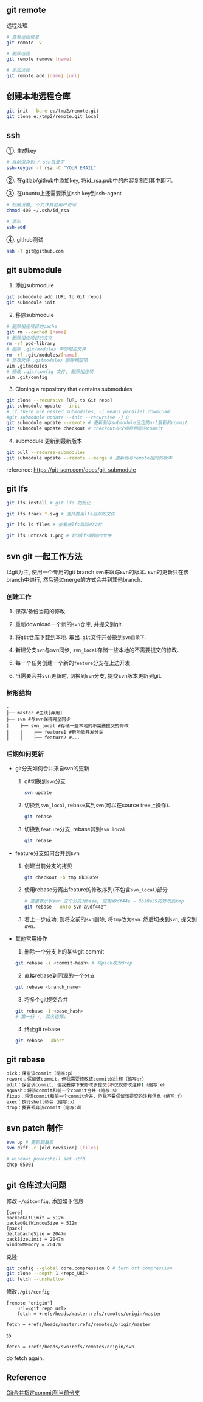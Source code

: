## git remote
远程处理
```bash
# 查看远程信息
git remote -v

# 删除远程
git remote remove [name]

# 添加远程
git remote add [name] [url]
```

## 创建本地远程仓库
```bash
git init --bare e:/tmp2/remote.git
git clone e:/tmp2/remote.git local
```

## ssh
①. 生成key
```bash
# 自动保存到~/.ssh目录下
ssh-keygen -t rsa -C "YOUR EMAIL"
```
②. 在gitlab/github中添加key, 将id_rsa.pub中的内容复制到其中即可.

③. 在ubuntu上还需要添加ssh key到ssh-agent
```bash
# 权限设置, 不允许其他用户访问
chmod 400 ~/.ssh/id_rsa

# 添加
ssh-add
```

④. github测试
```bash
ssh -T git@github.com
```

## git submodule
1. 添加submodule
```bash
git submodule add [URL to Git repo]
git submodule init
```
2. 移除submodule
```bash
# 删除相应项目的cache
git rm --cached [name]
# 删除相应项目的文件
rm -rf pod-library
# 删除 .git/modules 中的相应文件
rm -rf .git/modules/[name] 
# 修改文件 .gitmodules 删除相应项
vim .gitmocules
# 修改 .git/config 文件, 删除相应项
vim .git/config
```

3. Cloning a repository that contains submodules
```bash
git clone --recursive [URL to Git repo]
git submodule update --init
# if there are nested submodules, -j means parallel download
#git submodule update --init --recursive -j 8
git submodule update --remote # 更新到与submodule设定的url最新的commit
git submodule update checkout # checkout与父项目相同的commit
```

4. submodule 更新到最新版本
```bash
git pull --recurse-submodules
git submodule update --remote --merge # 更新到与remote相同的版本
```

reference: https://git-scm.com/docs/git-submodule

## git lfs
```bash
git lfs install # git lfs 初始化

git lfs track *.svg # 选择要用lfs追踪的文件

git lfs ls-files # 查看被lfs跟踪的文件

git lfs untrack 1.png # 取消lfs跟踪的文件
```


## svn git 一起工作方法
以git为主, 使用一个专用的git branch `svn`来跟踪svn的版本. svn的更新只在该branch中进行, 然后通过merge的方式合并到其他branch.

### 创建工作
1. 保存/备份当前的修改.

2. 重新download一个新的`svn`仓库, 并提交到git.

3. 将`git`仓库下载到本地. 取出`.git`文件并替换到`svn目录下`.

4. 新建分支`svn`与svn同步, `svn_local`存储一些本地的不需要提交的修改.

5. 每一个任务创建一个新的`feature`分支在上边开发.

6. 当需要合并svn更新时, 切换到`svn`分支, 提交svn版本更新到git.

### 树形结构
```
.
├── master #主线[弃用]
├── svn #与svn保持完全同步
│    ├── svn_local #存储一些本地的不需要提交的修改
│    │    ├── feature1 #新功能开发分支
│    │    ├── feature2 #... 
```

### 后期如何更新
* git分支如何合并来自svn的更新
    1. git切换到`svn`分支
        ```bash
        svn update
        ```
    2. 切换到`svn_local`, rebase其到`svn`(可以在source tree上操作).
        ```bash
        git rebase 
        ```
    3. 切换到`feature`分支, rebase其到`svn_local`.
        ```bash
        git rebase
        ```
* feature分支如何合并到svn
    1. 创建当前分支的拷贝
        ```bash
        git checkout -b tmp 8b30a59
        ```
    2. 使用rebase分离出feature的修改序列(不包含`svn_local`)部分
        ```bash
        # 这里表示以svn 这个分支为base, 应用a9df44e ~ 8b30a59的修改到tmp
        git rebase --onto svn a9df44e^
        ```
    3. 若上一步成功, 则将之前的`svn`删除, 将`tmp`改为`svn`. 然后切换到`svn`, 提交到svn.

* 其他常用操作
    1. 删除一个分支上的某些git commit
    ```bash
    git rebase -i <commit-hash> # 将pick改为drop
    ```

    2. 直接rebase到同源的一个分支
    ```bash
    git rebase <branch_name>
    ```

    3. 将多个git提交合并
    ```bash
    git rebase -i <base_hash>
    # 第一行 r, 其余选择s
    ```

    4. 终止git rebase
    ```bash
    git rebase --abort
    ```

## git rebase
```bash
pick：保留该commit（缩写:p）
reword：保留该commit，但我需要修改该commit的注释（缩写:r）
edit：保留该commit, 但我要停下来修改该提交(不仅仅修改注释)（缩写:e）
squash：将该commit和前一个commit合并（缩写:s）
fixup：将该commit和前一个commit合并，但我不要保留该提交的注释信息（缩写:f）
exec：执行shell命令（缩写:x）
drop：我要丢弃该commit（缩写:d）
```

## svn patch 制作

```bash
svn up # 更新到最新
svn diff -r [old revision] [files]

# windows powershell set utf8
chcp 65001
```

## git 仓库过大问题
修改 `~/gitconfig`, 添加如下信息
```file
[core] 
packedGitLimit = 512m 
packedGitWindowSize = 512m 
[pack] 
deltaCacheSize = 2047m 
packSizeLimit = 2047m 
windowMemory = 2047m
```

克隆:
```bash
git config --global core.compression 0 # turn off compression
git clone --depth 1 <repo_URI>
git fetch --unshallow 
```

修改`./git/config`
```
[remote "origin"]
    url=<git repo url>
    fetch = +refs/heads/master:refs/remotes/origin/master
```

```
fetch = +refs/heads/master:refs/remotes/origin/master
```

to

```
fetch = +refs/heads/svn:refs/remotes/origin/svn
```

do fetch again.

## Reference
[Git合并指定commit到当前分支](https://www.jianshu.com/p/3d3275e0035c)